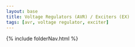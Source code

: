 ```yaml
---
layout: base
title: Voltage Regulators (AVR) / Exciters (EX)
tags: [avr, voltage regulator, exciter]
---
```


{% include folderNav.html %}